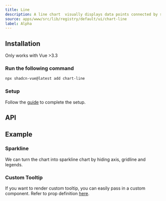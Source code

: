 ```yaml
---
title: Line
description: A line chart  visually displays data points connected by straight lines, illustrating trends or relationships over a continuous axis.
source: apps/www/src/lib/registry/default/ui/chart-line
label: Alpha
---
```


<ComponentPreview name="LineChartDemo"  />

## Installation

<Callout>
  Only works with Vue >3.3
</Callout>

<Steps>

### Run the following command

```bash
npx shadcn-vue@latest add chart-line
```

### Setup

Follow the [guide](/docs/charts.html#installation) to complete the setup.

</Steps>

## API

<!-- @include: @/content/meta/LineChart.md -->

## Example

### Sparkline

We can turn the chart into sparkline chart by hiding axis, gridline and legends.

<ComponentPreview name="LineChartSparkline"  />

### Custom Tooltip

If you want to render custom tooltip, you can easily pass in a custom component. Refer to prop definition [here](/docs/charts.html#custom-tooltip).

<ComponentPreview name="LineChartCustomTooltip"  />
